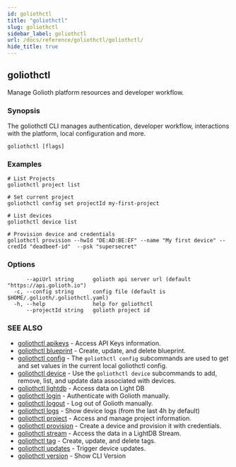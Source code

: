 ```yaml
---
id: goliothctl
title: "goliothctl"
slug: goliothctl
sidebar_label: goliothctl
url: /docs/reference/goliothctl/goliothctl/
hide_title: true
---
```

## goliothctl

Manage Golioth platform resources and developer workflow.

### Synopsis

The goliothctl CLI manages authentication, developer workflow, interactions with the platform, local configuration and more.

```
goliothctl [flags]
```

### Examples

```
# List Projects
goliothctl project list

# Set current project
goliothctl config set projectId my-first-project

# List devices
goliothctl device list

# Provision device and credentials
goliothctl provision --hwId "DE:AD:BE:EF" --name "My first device" --credId "deadbeef-id"  --psk "supersecret"
```

### Options

```
      --apiUrl string      golioth api server url (default "https://api.golioth.io")
  -c, --config string      config file (default is $HOME/.golioth/.goliothctl.yaml)
  -h, --help               help for goliothctl
      --projectId string   golioth project id
```

### SEE ALSO

* [goliothctl apikeys](/docs/reference/goliothctl/goliothctl_apikeys/)	 - Access API Keys information.
* [goliothctl blueprint](/docs/reference/goliothctl/goliothctl_blueprint/)	 - Create, update, and delete blueprint.
* [goliothctl config](/docs/reference/goliothctl/goliothctl_config/)	 - The `goliothctl config` subcommands are used to get and set values in the current local goliothctl config.
* [goliothctl device](/docs/reference/goliothctl/goliothctl_device/)	 - Use the `goliothctl device` subcommands to add, remove, list, and update data associated with devices.
* [goliothctl lightdb](/docs/reference/goliothctl/goliothctl_lightdb/)	 - Access data on Light DB
* [goliothctl login](/docs/reference/goliothctl/goliothctl_login/)	 - Authenticate with Golioth manually.
* [goliothctl logout](/docs/reference/goliothctl/goliothctl_logout/)	 - Log out of Golioth manually.
* [goliothctl logs](/docs/reference/goliothctl/goliothctl_logs/)	 - Show device logs (from the last 4h by default)
* [goliothctl project](/docs/reference/goliothctl/goliothctl_project/)	 - Access and manage project information.
* [goliothctl provision](/docs/reference/goliothctl/goliothctl_provision/)	 - Create a device and provision it with credentials.
* [goliothctl stream](/docs/reference/goliothctl/goliothctl_stream/)	 - Access the data in a LightDB Stream.
* [goliothctl tag](/docs/reference/goliothctl/goliothctl_tag/)	 - Create, update, and delete tags.
* [goliothctl updates](/docs/reference/goliothctl/goliothctl_updates/)	 - Trigger device updates.
* [goliothctl version](/docs/reference/goliothctl/goliothctl_version/)	 - Show CLI Version

